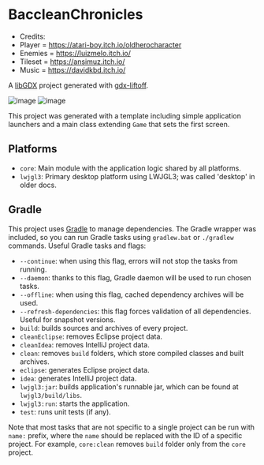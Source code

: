 # BaccleanChronicles
- Credits:
- Player = https://atari-boy.itch.io/oldherocharacter
- Enemies = https://luizmelo.itch.io/
- Tileset = https://ansimuz.itch.io/
- Music = https://davidkbd.itch.io/

A [libGDX](https://libgdx.com/) project generated with [gdx-liftoff](https://github.com/libgdx/gdx-liftoff).

![image](https://github.com/user-attachments/assets/44970730-45b5-47a2-858c-a9aedf7b9892)
![image](https://github.com/user-attachments/assets/b90115d7-5606-42d3-82be-81e688f39ade)





This project was generated with a template including simple application launchers and a main class extending `Game` that sets the first screen.

## Platforms

- `core`: Main module with the application logic shared by all platforms.
- `lwjgl3`: Primary desktop platform using LWJGL3; was called 'desktop' in older docs.

## Gradle

This project uses [Gradle](https://gradle.org/) to manage dependencies.
The Gradle wrapper was included, so you can run Gradle tasks using `gradlew.bat` or `./gradlew` commands.
Useful Gradle tasks and flags:

- `--continue`: when using this flag, errors will not stop the tasks from running.
- `--daemon`: thanks to this flag, Gradle daemon will be used to run chosen tasks.
- `--offline`: when using this flag, cached dependency archives will be used.
- `--refresh-dependencies`: this flag forces validation of all dependencies. Useful for snapshot versions.
- `build`: builds sources and archives of every project.
- `cleanEclipse`: removes Eclipse project data.
- `cleanIdea`: removes IntelliJ project data.
- `clean`: removes `build` folders, which store compiled classes and built archives.
- `eclipse`: generates Eclipse project data.
- `idea`: generates IntelliJ project data.
- `lwjgl3:jar`: builds application's runnable jar, which can be found at `lwjgl3/build/libs`.
- `lwjgl3:run`: starts the application.
- `test`: runs unit tests (if any).

Note that most tasks that are not specific to a single project can be run with `name:` prefix, where the `name` should be replaced with the ID of a specific project.
For example, `core:clean` removes `build` folder only from the `core` project.
